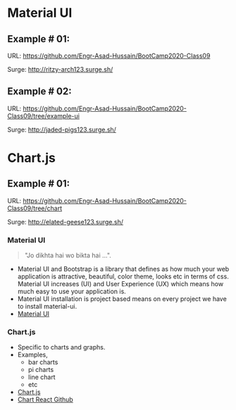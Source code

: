 # Material UI

## Example # 01:
URL: https://github.com/Engr-Asad-Hussain/BootCamp2020-Class09

Surge: http://ritzy-arch123.surge.sh/

## Example # 02:
URL: https://github.com/Engr-Asad-Hussain/BootCamp2020-Class09/tree/example-ui

Surge: http://jaded-pigs123.surge.sh/


# Chart.js

## Example # 01:
URL: https://github.com/Engr-Asad-Hussain/BootCamp2020-Class09/tree/chart

Surge: http://elated-geese123.surge.sh/

### Material UI
> "Jo dikhta hai wo bikta hai ...".
- Material UI and Bootstrap is a library that defines as how much your web application is attractive, beautiful, color theme, looks etc in terms of css. Material UI increases (UI) and User Experience (UX) which means how much easy to use your application is. 
- Material UI installation is project based means on every project we have to install material-ui.
- [Material UI](https://material-ui.com/getting-started/installation/)


### Chart.js
- Specific to charts and graphs.
- Examples,
  - bar charts
  - pi charts
  - line chart
  - etc
- [Chart.js](https://www.chartjs.org/docs/latest/https://www.chartjs.org/docs/latest/)
- [Chart React Github](https://github.com/reactchartjs/react-chartjs-2)